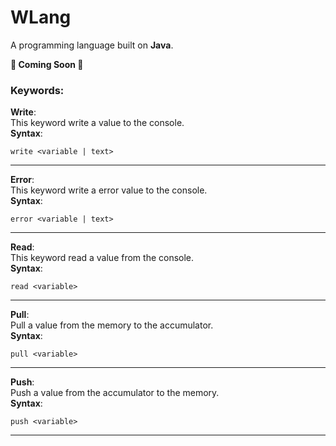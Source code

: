 # WLang
A programming language built on **Java**.

**🚧 Coming Soon 🚧**

### Keywords:
**Write**:
<br>
This keyword write a value to the console.
<br>
**Syntax**: 
``` 
write <variable | text>
```
---
**Error**:
<br>
This keyword write a error value to the console.
<br>
**Syntax**: 
``` 
error <variable | text>
```
---
**Read**:
<br>
This keyword read a value from the console.
<br>
**Syntax**: 
``` 
read <variable>
```
---
**Pull**:
<br>
Pull a value from the memory to the accumulator.
<br>
**Syntax**: 
``` 
pull <variable>
```
---
**Push**:
<br>
Push a value from the accumulator to the memory.
<br>
**Syntax**: 
``` 
push <variable>
```
---
